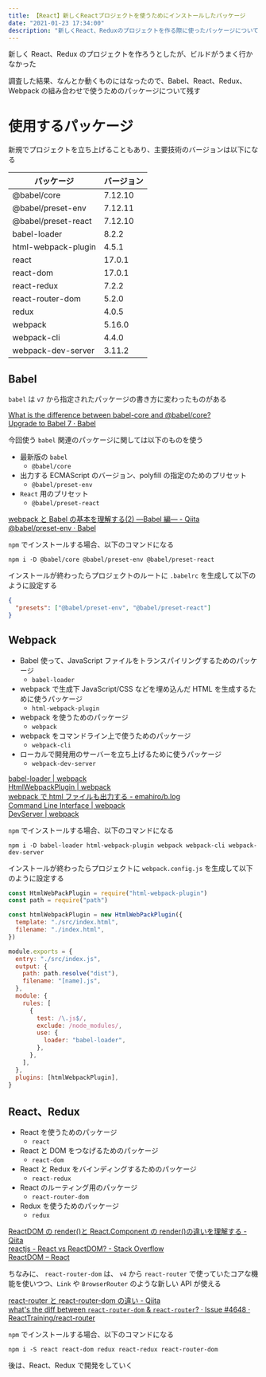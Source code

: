 ```yaml
---
title: 【React】新しくReactプロジェクトを使うためにインストールしたパッケージ
date: "2021-01-23 17:34:00"
description: "新しくReact、Reduxのプロジェクトを作る際に使ったパッケージについてまとめた"
---
```


新しく React、Redux のプロジェクトを作ろうとしたが、ビルドがうまく行かなかった

調査した結果、なんとか動くものにはなったので、Babel、React、Redux、Webpack の組み合わせで使うためのパッケージについて残す

# 使用するパッケージ

新規でプロジェクトを立ち上げることもあり、主要技術のバージョンは以下になる

| パッケージ          | バージョン |
| ------------------- | ---------- |
| @babel/core         | 7.12.10    |
| @babel/preset-env   | 7.12.11    |
| @babel/preset-react | 7.12.10    |
| babel-loader        | 8.2.2      |
| html-webpack-plugin | 4.5.1      |
| react               | 17.0.1     |
| react-dom           | 17.0.1     |
| react-redux         | 7.2.2      |
| react-router-dom    | 5.2.0      |
| redux               | 4.0.5      |
| webpack             | 5.16.0     |
| webpack-cli         | 4.4.0      |
| webpack-dev-server  | 3.11.2     |

## Babel

`babel` は `v7` から指定されたパッケージの書き方に変わったものがある

[What is the difference between babel-core and @babel/core?](https://stackoverflow.com/questions/53380741/what-is-the-difference-between-babel-core-and-babel-core#:~:text=1%20Answer&text=Since%20Babel%207%20the%20Babel,and%20which%20are%20third%2Dparty.)  
[Upgrade to Babel 7 · Babel](https://babeljs.io/docs/en/v7-migration#scoped-packages)

今回使う `babel` 関連のパッケージに関しては以下のものを使う

- 最新版の `babel`
  - `@babel/core`
- 出力する ECMAScript のバージョン、polyfill の指定のためのプリセット
  - `@babel/preset-env`
- `React` 用のプリセット
  - `@babel/preset-react`

[webpack と Babel の基本を理解する(2) ―Babel 編― - Qiita](https://qiita.com/koedamon/items/92c986456e4b9e845acd)  
[@babel/preset-env · Babel](https://babeljs.io/docs/en/babel-preset-env)

`npm` でインストールする場合、以下のコマンドになる

```shell
npm i -D @babel/core @babel/preset-env @babel/preset-react
```

インストールが終わったらプロジェクトのルートに `.babelrc` を生成して以下のように設定する

```json
{
  "presets": ["@babel/preset-env", "@babel/preset-react"]
}
```

## Webpack

- Babel 使って、JavaScript ファイルをトランスパイリングするためのパッケージ
  - `babel-loader`
- webpack で生成下 JavaScript/CSS などを埋め込んだ HTML を生成するために使うパッケージ
  - `html-webpack-plugin`
- webpack を使うためのパッケージ
  - `webpack`
- webpack をコマンドライン上で使うためのパッケージ
  - `webpack-cli`
- ローカルで開発用のサーバーを立ち上げるために使うパッケージ
  - `webpack-dev-server`

[babel-loader | webpack](https://webpack.js.org/loaders/babel-loader/)  
[HtmlWebpackPlugin | webpack](https://webpack.js.org/plugins/html-webpack-plugin/)  
[webpack で html ファイルも出力する - emahiro/b.log](https://ema-hiro.hatenablog.com/entry/2017/10/12/015748)  
[Command Line Interface | webpack](https://webpack.js.org/api/cli/)  
[DevServer | webpack](https://webpack.js.org/configuration/dev-server/)

`npm` でインストールする場合、以下のコマンドになる

```shell
npm i -D babel-loader html-webpack-plugin webpack webpack-cli webpack-dev-server
```

インストールが終わったらプロジェクトに `webpack.config.js` を生成して以下のように設定する

```javascript
const HtmlWebPackPlugin = require("html-webpack-plugin")
const path = require("path")

const htmlWebpackPlugin = new HtmlWebPackPlugin({
  template: "./src/index.html",
  filename: "./index.html",
})

module.exports = {
  entry: "./src/index.js",
  output: {
    path: path.resolve("dist"),
    filename: "[name].js",
  },
  module: {
    rules: [
      {
        test: /\.js$/,
        exclude: /node_modules/,
        use: {
          loader: "babel-loader",
        },
      },
    ],
  },
  plugins: [htmlWebpackPlugin],
}
```

## React、Redux

- React を使うためのパッケージ
  - `react`
- React と DOM をつなげるためのパッケージ
  - `react-dom`
- React と Redux をバインディングするためのパッケージ
  - `react-redux`
- React のルーティング用のパッケージ
  - `react-router-dom`
- Redux を使うためのパッケージ
  - `redux`

[ReactDOM の render()と React.Component の render()の違いを理解する - Qiita](https://qiita.com/tatane616/items/9808f8861586fb2b2926)  
[reactjs - React vs ReactDOM? - Stack Overflow](https://stackoverflow.com/questions/34114350/react-vs-reactdom)  
[ReactDOM – React](https://reactjs.org/docs/react-dom.html)

ちなみに、 `react-router-dom` は、 `v4` から `react-router` で使っていたコアな機能を使いつつ、`Link` や `BrowserRouter` のような新しい API が使える

[react-router と react-router-dom の違い - Qiita](https://qiita.com/koja1234/items/486f7396ed9c2568b235)  
[what's the diff between `react-router-dom` & `react-router`? · Issue #4648 · ReactTraining/react-router](https://github.com/ReactTraining/react-router/issues/4648)

`npm` でインストールする場合、以下のコマンドになる

```shell
npm i -S react react-dom redux react-redux react-router-dom
```

後は、React、Redux で開発をしていく
